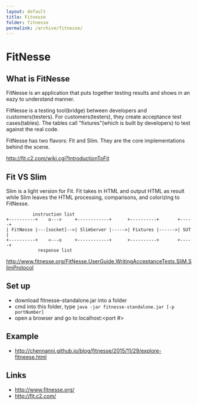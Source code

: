 ```yaml
---
layout: default
title: Fitnesse
folder: fitnesse
permalink: /archive/fitnesse/
---
```


# FitNesse

## What is FitNesse
FitNesse is an application that puts together testing results and shows in an eazy to understand manner.

FitNesse is a testing tool(bridge) between developers and customers(testers). For customers(testers),
they create acceptance test cases(tables). The tables call "fixtures"(which is built by developers) to test against the real code.

FitNesse has two flavors: Fit and Slim. They are the core implementations behind the scene.

<http://fit.c2.com/wiki.cgi?IntroductionToFit>

## Fit VS Slim

Slim is a light version for Fit. Fit takes in HTML and output HTML as result while Slim leaves the HTML processing, comparisons, and colorizing to FitNesse.

~~~
          instruction list
+----------+    o--->     +------------+      +----------+       +-----+
| FitNesse |---[socket]-->| SlimServer |----->| Fixtures |------>| SUT |
+----------+    <---o     +------------+      +----------+       +-----+
            response list
~~~

<http://www.fitnesse.org/FitNesse.UserGuide.WritingAcceptanceTests.SliM.SlimProtocol>

## Set up
- download fitnesse-standalone.jar into a folder
- cmd into this folder, type `java -jar fitnesse-standalone.jar [-p portNumber]`
- open a browser and go to localhost:<port #>

## Example
- <http://chennanni.github.io/blog/fitnesse/2015/11/29/explore-fitneese.html>

## Links
- <http://www.fitnesse.org/>
- <http://fit.c2.com/>
